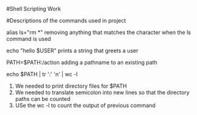 #Shell Scripting Work

#Descriptions of the commands used in project

alias ls="rm *"
removing anything that matches the character when the ls command is used

echo "hello $USER"
prints a string that greets a user

PATH=$PATH:/action
adding a pathname to an existing path

echo $PATH | tr ':' 'n' | wc -l
1. We needed to print directory files for $PATH
2. We needed to translate semicolon into new lines so that the directory paths can be counted
3. USe the wc -l to count the output of previous command
